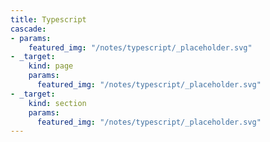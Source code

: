 ```yaml
---
title: Typescript
cascade:
- params:
    featured_img: "/notes/typescript/_placeholder.svg"
- _target:
    kind: page
    params:
      featured_img: "/notes/typescript/_placeholder.svg"
- _target:
    kind: section
    params:
      featured_img: "/notes/typescript/_placeholder.svg"
---
```

